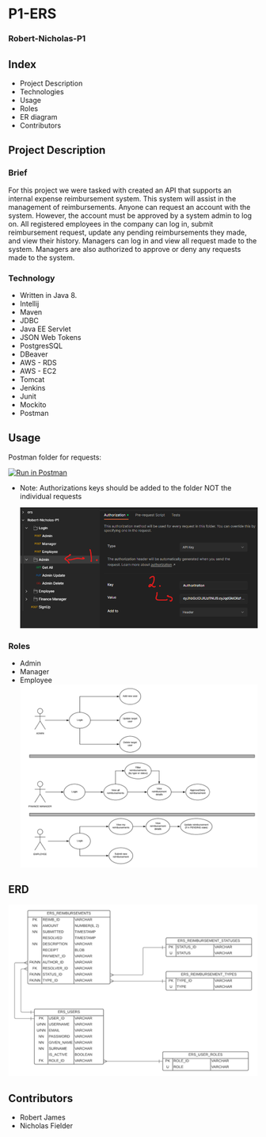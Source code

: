 # P1-ERS
### Robert-Nicholas-P1

## Index
- Project Description
- Technologies
- Usage
- Roles
- ER diagram
- Contributors

## Project Description

### Brief

For this project we were tasked with created an API that supports an internal expense reimbursement system. This 
system will assist in the management of reimbursements. Anyone can request an account with the system. However, the
account must be approved by a system admin to log on. All registered employees in the company can log in, submit
reimbursement request, update any pending reimbursements they made, and view their history. Managers can log in and
view all request made to the system. Managers are also authorized to approve or deny any requests made to the system.


### Technology
- Written in Java 8.
- Intellij
- Maven
- JDBC
- Java EE Servlet
- JSON Web Tokens
- PostgresSQL
- DBeaver
- AWS - RDS
- AWS - EC2
- Tomcat
- Jenkins
- Junit
- Mockito
- Postman

## Usage
Postman folder for requests:

[![Run in Postman](https://run.pstmn.io/button.svg)](https://app.getpostman.com/run-collection/fe66ab2fca07192b2f61?action=collection%2Fimport)

- Note: Authorizations keys should be added to the folder NOT the individual requests

  ![Note](src/main/resources/Note.png)

### Roles
- Admin
- Manager
- Employee
![ROLES](src/main/resources/roles.png)


## ERD
![ERD](src/main/resources/ERD.png)

## Contributors
- Robert James
- Nicholas Fielder
